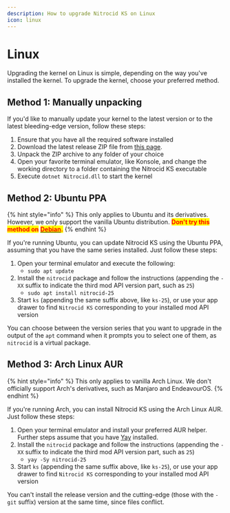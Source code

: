 ```yaml
---
description: How to upgrade Nitrocid KS on Linux
icon: linux
---
```


# Linux

Upgrading the kernel on Linux is simple, depending on the way you've installed the kernel. To upgrade the kernel, choose your preferred method.

## Method 1: Manually unpacking

If you'd like to manually update your kernel to the latest version or to the latest bleeding-edge version, follow these steps:

1. Ensure that you have all the required software installed
2. Download the latest release ZIP file from [this page](https://github.com/Aptivi/Kernel-Simulator/releases).
3. Unpack the ZIP archive to any folder of your choice
4. Open your favorite terminal emulator, like Konsole, and change the working directory to a folder containing the Nitrocid KS executable
5. Execute `dotnet Nitrocid.dll` to start the kernel

## Method 2: Ubuntu PPA

{% hint style="info" %}
This only applies to Ubuntu and its derivatives. However, we only support the vanilla Ubuntu distribution. <mark style="color:red;">**Don't try this method on**</mark> [<mark style="color:red;">**Debian**</mark>](https://wiki.debian.org/DontBreakDebian#Don.27t_make_a_FrankenDebian)<mark style="color:red;">**.**</mark>
{% endhint %}

If you're running Ubuntu, you can update Nitrocid KS using the Ubuntu PPA, assuming that you have the same series installed. Just follow these steps:

1. Open your terminal emulator and execute the following:
   * `sudo apt update`
2. Install the `nitrocid` package and follow the instructions (appending the `-XX` suffix to indicate the third mod API version part, such as `25`)
   * `sudo apt install nitrocid-25`
3. Start `ks` (appending the same suffix above, like `ks-25`), or use your app drawer to find `Nitrocid KS` corresponding to your installed mod API version

You can choose between the version series that you want to upgrade in the output of the `apt` command when it prompts you to select one of them, as `nitrocid` is a virtual package.

## Method 3: Arch Linux AUR

{% hint style="info" %}
This only applies to vanilla Arch Linux. We don't officially support Arch's derivatives, such as Manjaro and EndeavourOS.
{% endhint %}

If you're running Arch, you can install Nitrocid KS using the Arch Linux AUR. Just follow these steps:

1. Open your terminal emulator and install your preferred AUR helper. Further steps assume that you have [Yay](https://github.com/Jguer/yay) installed.
2. Install the `nitrocid` package and follow the instructions (appending the `-XX` suffix to indicate the third mod API version part, such as `25`)
   * `yay -Sy nitrocid-25`
3. Start `ks` (appending the same suffix above, like `ks-25`), or use your app drawer to find `Nitrocid KS` corresponding to your installed mod API version

You can't install the release version and the cutting-edge (those with the `-git` suffix) version at the same time, since files conflict.
